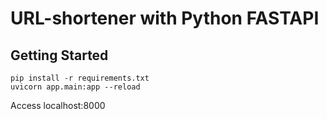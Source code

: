 # URL-shortener with Python FASTAPI

## Getting Started

```
pip install -r requirements.txt
uvicorn app.main:app --reload
```

Access localhost:8000
